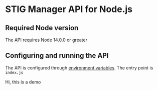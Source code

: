# STIG Manager API for Node.js

## Required Node version
The API requires Node 14.0.0 or greater

## Configuring and running the API
The API is configured through [environment variables](../docs/Environment_Variables.md). The entry point is `index.js`

Hi, this is a demo

